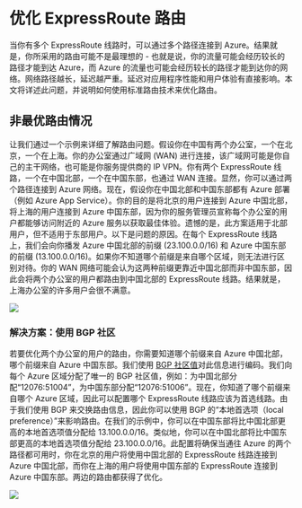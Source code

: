 <properties
   pageTitle="优化 ExpressRoute 路由 | Azure"
   description="本页详细介绍了在客户可以通过多个 ExpressRoute 线路在 Azure 与客户的公司网络之间进行连接时，如何优化路由。"
   documentationCenter="na"
   services="expressroute"
   authors="charwen"
   manager="carmonm"
   editor=""/>  

<tags
   ms.service="expressroute"
   ms.devlang="na"
   ms.topic="get-started-article"
   ms.tgt_pltfrm="na"
   ms.workload="infrastructure-services"
   ms.date="01/27/2017"
   wacn.date="03/24/2017"
   ms.author="charwen"/>  


# 优化 ExpressRoute 路由
当你有多个 ExpressRoute 线路时，可以通过多个路径连接到 Azure。结果就是，你所采用的路由可能不是最理想的 - 也就是说，你的流量可能会经历较长的路径才能到达 Azure，而 Azure 的流量也可能会经历较长的路径才能到达你的网络。网络路径越长，延迟越严重。延迟对应用程序性能和用户体验有直接影响。本文将详述此问题，并说明如何使用标准路由技术来优化路由。

## 非最优路由情况 
让我们通过一个示例来详细了解路由问题。假设你在中国有两个办公室，一个在北京，一个在上海。你的办公室通过广域网 (WAN) 进行连接，该广域网可能是你自己的主干网络，也可能是你服务提供商的 IP VPN。你有两个 ExpressRoute 线路，一个在中国北部，一个在中国东部，也通过 WAN 连接。显然，你可以通过两个路径连接到 Azure 网络。现在，假设你在中国北部和中国东部都有 Azure 部署（例如 Azure App Service）。你的目的是将北京的用户连接到 Azure 中国北部，将上海的用户连接到 Azure 中国东部，因为你的服务管理员宣称每个办公室的用户都能够访问附近的 Azure 服务以获取最佳体验。遗憾的是，此方案适用于北部用户，但不适用于东部用户。以下是问题的原因。在每个 ExpressRoute 线路上，我们会向你播发 Azure 中国北部的前缀 (23.100.0.0/16) 和 Azure 中国东部的前缀 (13.100.0.0/16)。如果你不知道哪个前缀是来自哪个区域，则无法进行区别对待。你的 WAN 网络可能会认为这两种前缀更靠近中国北部而非中国东部，因此会将两个办公室的用户都路由到中国北部的 ExpressRoute 线路。结果就是，上海办公室的许多用户会很不满意。

![](./media/expressroute-optimize-routing/expressroute-case1-problem.png)

### 解决方案：使用 BGP 社区
若要优化两个办公室的用户的路由，你需要知道哪个前缀来自 Azure 中国北部，哪个前缀来自 Azure 中国东部。我们使用 [BGP 社区值](/documentation/articles/expressroute-routing/)对此信息进行编码。我们向每个 Azure 区域分配了唯一的 BGP 社区值，例如：为中国北部分配“12076:51004”，为中国东部分配“12076:51006”。现在，你知道了哪个前缀来自哪个 Azure 区域，因此可以配置哪个 ExpressRoute 线路应该为首选线路。由于我们使用 BGP 来交换路由信息，因此你可以使用 BGP 的“本地首选项（local preference）”来影响路由。在我们的示例中，你可以在中国东部将比中国北部更高的本地首选项值分配给 13.100.0.0/16。类似地，你可以在中国北部将比中国东部更高的本地首选项值分配给 23.100.0.0/16。此配置将确保当通往 Azure 的两个路径都可用时，你在北京的用户将使用中国北部的 ExpressRoute 线路连接到 Azure 中国北部，而你在上海的用户将使用中国东部的 ExpressRoute 连接到 Azure 中国东部。两边的路由都获得了优化。

![](./media/expressroute-optimize-routing/expressroute-case1-solution.png)



<!---HONumber=Mooncake_0320_2017-->